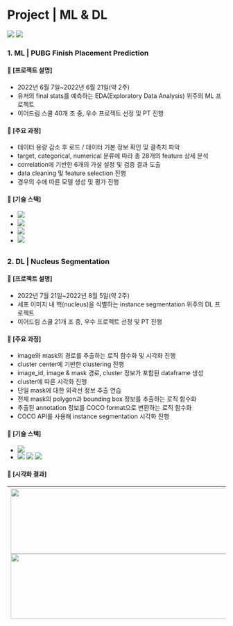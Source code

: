 ####  
# Project | ML & DL
<a href="https://drive.google.com/file/d/1yz26V0NXY0HELWS6SWk5FwKcWXonJ9Jc/view?usp=share_link"><img src="https://img.shields.io/badge/PPT-PUBG Finish Placement Prediction PT-2677d0"/></a> <a href="https://drive.google.com/file/d/1RJNDRCeWPNlgSgkD7kC_1u-9MozjumU2/view?usp=share_link"><img src="https://img.shields.io/badge/PPT-Nucleus Segmentation PT-2677d0"/></a>
####
### 1. ML | PUBG Finish Placement Prediction
#### 📌 [프로젝트 설명]
- 2022년 6월 7일~2022년 6월 21일(약 2주)
- 유저의 final stats를 예측하는 EDA(Exploratory Data Analysis) 위주의 ML 프로젝트
- 이어드림 스쿨 40개 조 중, 우수 프로젝트 선정 및 PT 진행
####
#### 📌 [주요 과정]
- 데이터 용량 감소 후 로드 / 데이터 기본 정보 확인 및 결측치 파악
- target, categorical, numerical 분류에 따라 총 28개의 feature 상세 분석
- correlation에 기반한 6개의 가설 설정 및 검증 결과 도출
- data cleaning 및 feature selection 진행
- 경우의 수에 따른 모델 생성 및 평가 진행
####
#### 📌 [기술 스택]
- <img src="https://img.shields.io/badge/Python-NumPy / pandas / matplotlib / seaborn / sklearn / statsmodels-4479A1"/>
- <img src="https://img.shields.io/badge/model-LinearRegression / Ridge / Lasso / ElasticNet / RandomForestRegressor / XGBRegressor-4479A1"/>
- <img src="https://img.shields.io/badge/data analysis-regression / correlation / multicollinearity-FF6600"/>
- <img src="https://img.shields.io/badge/data visualization-displot / scatterplot / lineplot / barplot / heatmap / msno.bar & matrix-FF6600"/>
##
### 2. DL | Nucleus Segmentation
####
#### 📌 [프로젝트 설명]
- 2022년 7월 21일~2022년 8월 5일(약 2주)
- 세포 이미지 내 핵(nucleus)을 식별하는 instance segmentation 위주의 DL 프로젝트 
- 이어드림 스쿨 21개 조 중, 우수 프로젝트 선정 및 PT 진행
####
#### 📌 [주요 과정]
- image와 mask의 경로를 추출하는 로직 함수화 및 시각화 진행
- cluster center에 기반한 clustering 진행
- image_id, image & mask 경로, cluster 정보가 포함된 dataframe 생성
- cluster에 따른 시각화 진행
- 단일 mask에 대한 외곽선 정보 추출 연습
- 전체 mask의 polygon과 bounding box 정보를 추출하는 로직 함수화
- 추출된 annotation 정보를 COCO format으로 변환하는 로직 함수화
- COCO API를 사용해 instance segmentation 시각화 진행
####
#### 📌 [기술 스택]
-
    <div align="left"><img src="https://img.shields.io/badge/Python-NumPy / pandas / matplotlib / sklearn / cv2-4479A1"/>
-
    <div align="left"><img src="https://img.shields.io/badge/computer vision-TensorFlow / OpenCV-FF6600"/>
    <img src="https://img.shields.io/badge/algorithm-K--means clustering-FF6600"/>
    <img src="https://img.shields.io/badge/API-pycocotools-FF6600"/><br>
####
#### 📌 [시각화 결과]
|<img src="https://user-images.githubusercontent.com/109773795/183776882-572ee620-287c-4867-8b63-01ac0c32370c.png" width="950" height="150"/><img src="https://user-images.githubusercontent.com/109773795/183776651-838bf36e-336c-4bb2-86e0-2031f8f1a663.png" width="950" height="150"/>|
|:---:|
####
